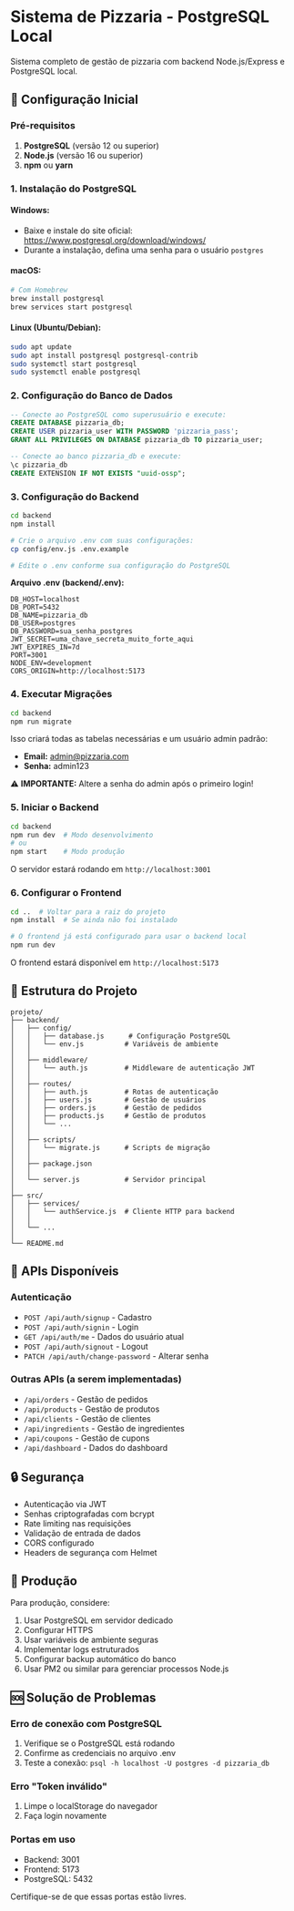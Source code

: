 # Sistema de Pizzaria - PostgreSQL Local

Sistema completo de gestão de pizzaria com backend Node.js/Express e PostgreSQL local.

## 🚀 Configuração Inicial

### Pré-requisitos

1. **PostgreSQL** (versão 12 ou superior)
2. **Node.js** (versão 16 ou superior)
3. **npm** ou **yarn**

### 1. Instalação do PostgreSQL

#### Windows:
- Baixe e instale do site oficial: https://www.postgresql.org/download/windows/
- Durante a instalação, defina uma senha para o usuário `postgres`

#### macOS:
```bash
# Com Homebrew
brew install postgresql
brew services start postgresql
```

#### Linux (Ubuntu/Debian):
```bash
sudo apt update
sudo apt install postgresql postgresql-contrib
sudo systemctl start postgresql
sudo systemctl enable postgresql
```

### 2. Configuração do Banco de Dados

```sql
-- Conecte ao PostgreSQL como superusuário e execute:
CREATE DATABASE pizzaria_db;
CREATE USER pizzaria_user WITH PASSWORD 'pizzaria_pass';
GRANT ALL PRIVILEGES ON DATABASE pizzaria_db TO pizzaria_user;

-- Conecte ao banco pizzaria_db e execute:
\c pizzaria_db
CREATE EXTENSION IF NOT EXISTS "uuid-ossp";
```

### 3. Configuração do Backend

```bash
cd backend
npm install

# Crie o arquivo .env com suas configurações:
cp config/env.js .env.example

# Edite o .env conforme sua configuração do PostgreSQL
```

**Arquivo .env (backend/.env):**
```env
DB_HOST=localhost
DB_PORT=5432
DB_NAME=pizzaria_db
DB_USER=postgres
DB_PASSWORD=sua_senha_postgres
JWT_SECRET=uma_chave_secreta_muito_forte_aqui
JWT_EXPIRES_IN=7d
PORT=3001
NODE_ENV=development
CORS_ORIGIN=http://localhost:5173
```

### 4. Executar Migrações

```bash
cd backend
npm run migrate
```

Isso criará todas as tabelas necessárias e um usuário admin padrão:
- **Email:** admin@pizzaria.com
- **Senha:** admin123

⚠️ **IMPORTANTE:** Altere a senha do admin após o primeiro login!

### 5. Iniciar o Backend

```bash
cd backend
npm run dev  # Modo desenvolvimento
# ou
npm start    # Modo produção
```

O servidor estará rodando em `http://localhost:3001`

### 6. Configurar o Frontend

```bash
cd ..  # Voltar para a raiz do projeto
npm install  # Se ainda não foi instalado

# O frontend já está configurado para usar o backend local
npm run dev
```

O frontend estará disponível em `http://localhost:5173`

## 📝 Estrutura do Projeto

```
projeto/
├── backend/
│   ├── config/
│   │   ├── database.js      # Configuração PostgreSQL
│   │   └── env.js          # Variáveis de ambiente
│   │   
│   ├── middleware/
│   │   └── auth.js         # Middleware de autenticação JWT
│   │   
│   ├── routes/
│   │   ├── auth.js         # Rotas de autenticação
│   │   ├── users.js        # Gestão de usuários
│   │   ├── orders.js       # Gestão de pedidos
│   │   ├── products.js     # Gestão de produtos
│   │   └── ...
│   │   
│   ├── scripts/
│   │   └── migrate.js      # Scripts de migração
│   │   
│   ├── package.json
│   │   
│   └── server.js           # Servidor principal
│   
├── src/
│   ├── services/
│   │   └── authService.js  # Cliente HTTP para backend
│   │   
│   └── ...
│   
└── README.md
```

## 🔧 APIs Disponíveis

### Autenticação
- `POST /api/auth/signup` - Cadastro
- `POST /api/auth/signin` - Login
- `GET /api/auth/me` - Dados do usuário atual
- `POST /api/auth/signout` - Logout
- `PATCH /api/auth/change-password` - Alterar senha

### Outras APIs (a serem implementadas)
- `/api/orders` - Gestão de pedidos
- `/api/products` - Gestão de produtos
- `/api/clients` - Gestão de clientes
- `/api/ingredients` - Gestão de ingredientes
- `/api/coupons` - Gestão de cupons
- `/api/dashboard` - Dados do dashboard

## 🔒 Segurança

- Autenticação via JWT
- Senhas criptografadas com bcrypt
- Rate limiting nas requisições
- Validação de entrada de dados
- CORS configurado
- Headers de segurança com Helmet

## 🚀 Produção

Para produção, considere:
1. Usar PostgreSQL em servidor dedicado
2. Configurar HTTPS
3. Usar variáveis de ambiente seguras
4. Implementar logs estruturados
5. Configurar backup automático do banco
6. Usar PM2 ou similar para gerenciar processos Node.js

## 🆘 Solução de Problemas

### Erro de conexão com PostgreSQL
1. Verifique se o PostgreSQL está rodando
2. Confirme as credenciais no arquivo .env
3. Teste a conexão: `psql -h localhost -U postgres -d pizzaria_db`

### Erro "Token inválido"
1. Limpe o localStorage do navegador
2. Faça login novamente

### Portas em uso
- Backend: 3001
- Frontend: 5173
- PostgreSQL: 5432

Certifique-se de que essas portas estão livres.
